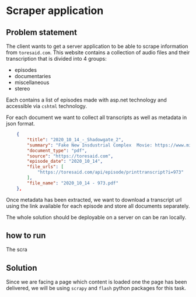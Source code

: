# Scraper application

## Problem statement
The client wants to get a server application to be able to scrape information from `toresaid.com`. This website contains a collection of audio files and their transcription that is divided into 4 groups:
* episodes
* documentaries
* miscellaneous
* stereo

Each contains a list of episodes made with asp.net technology and accessible via `cshtml` technology.

For each document we want to collect all transcripts as well as metadata in json format.
```json
    {
        "title": "2020_10_14_-_Shadowgate_2",
        "summary": "Fake New Insdustrial Complex  Movie: https://www.millennialmillie.com/post/shadow-gate-2-0-full-movie",
        "document_type": "pdf",
        "source": "https://toresaid.com",
        "episode_date": "2020_10_14",
        "file_urls": [
            "https://toresaid.com/api/episode/printtranscript?i=973"
        ],
        "file_name": "2020_10_14 - 973.pdf"
    },
```

Once metadata has been extracted, we want to download a transcript url using the link available for each episode and store all documents separately.

The whole solution should be deployable on a server on can be ran locally.

## how to run
The scra

## Solution
Since we are facing a page which content is loaded one the page has been delivered, we will be using `scrapy` and `flash` python packages for this task.

